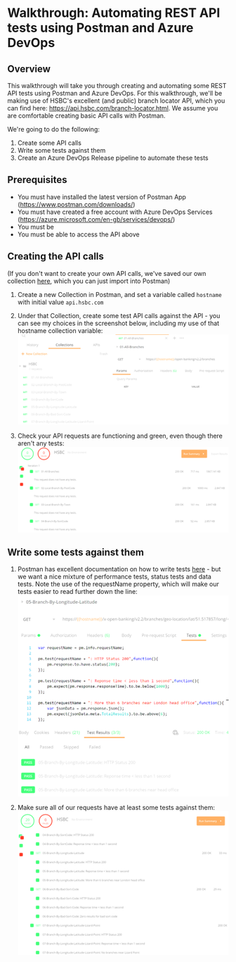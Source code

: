 # Walkthrough: Automating REST API tests using Postman and Azure DevOps 
## Overview
This walkthrough will take you through creating and automating some REST API tests using Postman and Azure DevOps. For this walkthrough, we'll be making use of HSBC's excellent (and public) branch locator API, which you can find here: https://api.hsbc.com/branch-locator.html. We assume you are comfortable creating basic API calls with Postman.    
  
We're going to do the following:
1. Create some API calls  
2. Write some tests against them  
3. Create an Azure DevOps Release pipeline to automate these tests  
## Prerequisites
* You must have installed the latest version of Postman App (https://www.postman.com/downloads/)  
* You must have created a free account with Azure DevOps Services (https://azure.microsoft.com/en-gb/services/devops/)  
* You must be 
* You must be able to access the API above  
## Creating the API calls
(If you don't want to create your own API calls, we've saved our own collection [here](https://github.com/bendalby82/azure-devops-rest-api/blob/master/postman/HSBC.postman_collection.json), which you can just import into Postman)  
1. Create a new Collection in Postman, and set a variable called `hostname` with initial value `api.hsbc.com`  

2. Under that Collection, create some test API calls against the API - you can see my choices in the screenshot below, including my use of that hostname collection variable:  
![Set of tests](https://github.com/bendalby82/azure-devops-rest-api/blob/master/images/01-Sketch-Out-Basic-API-Calls.png)   

3. Check your API requests are functioning and green, even though there aren't any tests:  
![Basic requests are green](https://github.com/bendalby82/azure-devops-rest-api/blob/master/images/02-Basic-Requests-Are-All-Green.png)  

## Write some tests against them
1. Postman has excellent documentation on how to write tests [here](https://github.com/bendalby82/azure-devops-rest-api/blob/master/images/02-Basic-Requests-Are-All-Green.png) - but we want a nice mixture of performance tests, status tests and data tests. Note the use of the requestName property, which will make our tests easier to read further down the line:
![JavaScript tests](https://github.com/bendalby82/azure-devops-rest-api/blob/master/images/03-Write-Some-Test-Cases-With-Data-Check.png)  

2. Make sure all of our requests have at least some tests against them:  
![All requests have tests](https://github.com/bendalby82/azure-devops-rest-api/blob/master/images/04-Requests-Now-All-Have-Tests.png)
